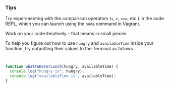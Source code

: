 ### Tips

Try experimenting with the comparison operators (`<`, `>`, `===`, etc.) in the node REPL, which you can launch using the `node` command in Vagrant.

Work on your code iteratively – that means in small pieces.

To help you figure out how to use `hungry` and `availableTime` inside your function, try outputting their values to the Terminal as follows.

```javascript


function whatToDoForLunch(hungry, availableTime) {
  console.log("hungry is", hungry);
  console.log("availableTime is", availableTime);
}

```

